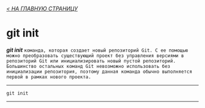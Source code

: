 ###### [< НА ГЛАВНУЮ СТРАНИЦУ](./readme.md)

# git init
***git init*** `команда, которая создает новый репозиторий Git. С ее помощью можно преобразовать существующий проект без управления версиями в репозиторий Git или инициализировать новый пустой репозиторий. Большинство остальных команд Git невозможно использовать без инициализации репозитория, поэтому данная команда обычно выполняется первой в рамках нового проекта.`

---

```bash=
git init
```
---
